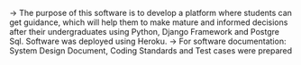-> The purpose of this software is to develop a platform where students can get guidance, which will help them to make mature and informed decisions after their undergraduates using Python, Django Framework and Postgre Sql. Software was deployed using Heroku.
-> For software documentation: System Design Document, Coding Standards and Test cases were prepared
